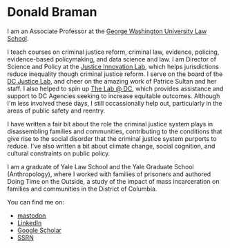 # Donald Braman 
I am an Associate Professor at the [George Washington University Law School](https://www.law.gwu.edu/).

I teach courses on criminal justice reform, criminal law, evidence, policing, evidence-based policymaking, and data science and law.  I am Director of Science and Policy at the [Justice Innovation Lab](https://justiceinnovationlab.org), which helps jurisdictions reduce inequality though criminal justice reform. I serve on the board of the [DC Justice Lab](https://dcjusticelab.org), and cheer on the amazing work of Patrice Sultan and her staff.  I also helped to spin up [The Lab @ DC](https://thelabprojects.dc.gov), which provides assistance and support to DC Agencies seeking to increase equitable outcomes. Although I'm less involved these days, I still occassionally help out, particularly in the areas of public safety and reentry. 

I have written a fair bit about the role the criminal justice system plays in disassembling families and communities, contributing to the conditions that give rise to the social disorder that the criminal justice system purports to reduce. I've also written a bit about climate change, social cognition, and cultural constraints on public policy. 

I am a graduate of Yale Law School and the Yale Graduate School (Anthropology), where I worked with families of prisoners and authored Doing Time on the Outside, a study of the impact of mass incarceration on families and communities in the District of Columbia.  

You can find me on:
 - <a rel="me" href="https://mastodon.world/@donaldbraman">mastodon</a>
 - [LinkedIn](https://www.linkedin.com/in/donaldbraman/)
 - [Google Scholar](https://scholar.google.com/citations?user=kyF4Gt0AAAAJ)
 - [SSRN](https://papers.ssrn.com/sol3/cf_dev/AbsByAuth.cfm?per_id=286206)
